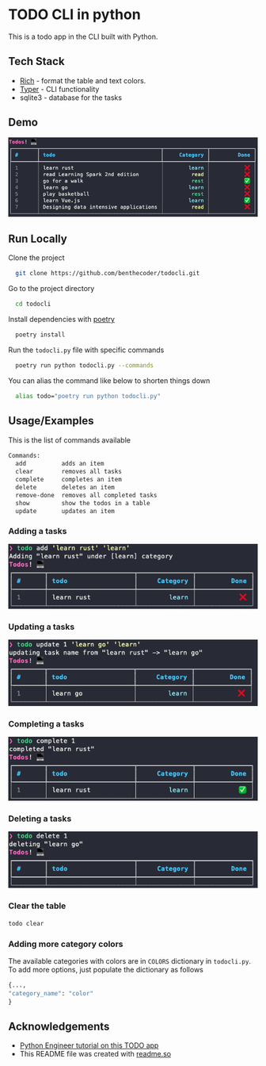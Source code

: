 # TODO CLI in python

This is a todo app in the CLI built with Python.

## Tech Stack

- [Rich](https://github.com/Textualize/rich) - format the table and text colors.
- [Typer](https://github.com/tiangolo/typer) - CLI functionality
- sqlite3 - database for the tasks

## Demo

![example image of table](assets/app.png)

## Run Locally

Clone the project

```bash
  git clone https://github.com/benthecoder/todocli.git
```

Go to the project directory

```bash
  cd todocli
```

Install dependencies with [poetry](https://python-poetry.org/)

```bash
  poetry install
```

Run the `todocli.py` file with specific commands

```bash
  poetry run python todocli.py --commands
```

You can alias the command like below to shorten things down

```bash
  alias todo="poetry run python todocli.py"
```

## Usage/Examples

This is the list of commands available

```text
Commands:
  add          adds an item
  clear        removes all tasks
  complete     completes an item
  delete       deletes an item
  remove-done  removes all completed tasks
  show         show the todos in a table
  update       updates an item
```

### Adding a tasks

![add](assets/add.png)

### Updating a tasks

![update](assets/update.png)

### Completing a tasks

![complete](assets/complete.png)

### Deleting a tasks

![delete](assets/delete.png)

### Clear the table

```bash
todo clear
```

### Adding more category colors

The available categories with colors are in `COLORS` dictionary in `todocli.py`. To add more options, just populate the dictionary as follows

```py
{...,
"category_name": "color"
}
```

## Acknowledgements

- [Python Engineer tutorial on this TODO app](hthttps://youtu.be/ynd67UwG_cI)
- This README file was created with [readme.so](https://readme.so/)
